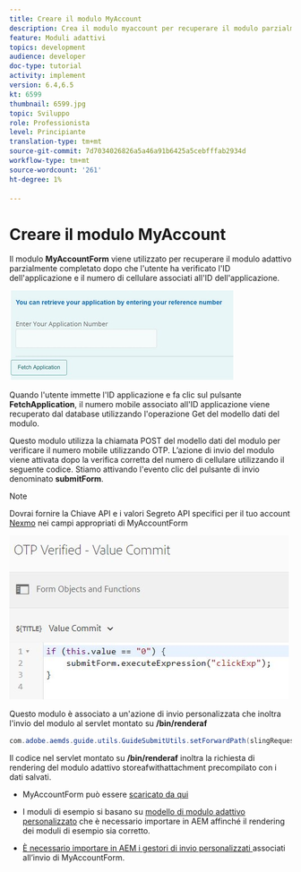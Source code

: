 ```yaml
---
title: Creare il modulo MyAccount
description: Crea il modulo myaccount per recuperare il modulo parzialmente compilato dopo aver verificato con successo l'ID applicazione e il numero di telefono.
feature: Moduli adattivi
topics: development
audience: developer
doc-type: tutorial
activity: implement
version: 6.4,6.5
kt: 6599
thumbnail: 6599.jpg
topic: Sviluppo
role: Professionista
level: Principiante
translation-type: tm+mt
source-git-commit: 7d7034026826a5a46a91b6425a5cebfffab2934d
workflow-type: tm+mt
source-wordcount: '261'
ht-degree: 1%

---
```




# Creare il modulo MyAccount

Il modulo **MyAccountForm** viene utilizzato per recuperare il modulo adattivo parzialmente completato dopo che l&#39;utente ha verificato l&#39;ID dell&#39;applicazione e il numero di cellulare associati all&#39;ID dell&#39;applicazione.

![modulo del mio account](assets/6599.JPG)

Quando l&#39;utente immette l&#39;ID applicazione e fa clic sul pulsante **FetchApplication**, il numero mobile associato all&#39;ID applicazione viene recuperato dal database utilizzando l&#39;operazione Get del modello dati del modulo.

Questo modulo utilizza la chiamata POST del modello dati del modulo per verificare il numero mobile utilizzando OTP. L’azione di invio del modulo viene attivata dopo la verifica corretta del numero di cellulare utilizzando il seguente codice. Stiamo attivando l&#39;evento clic del pulsante di invio denominato **submitForm**.

>[!NOTE]
> Dovrai fornire la Chiave API e i valori Segreto API specifici per il tuo account [Nexmo](https://dashboard.nexmo.com/) nei campi appropriati di MyAccountForm

![trigger-submit](assets/trigger-submit.JPG)



Questo modulo è associato a un&#39;azione di invio personalizzata che inoltra l&#39;invio del modulo al servlet montato su **/bin/renderaf**

```java
com.adobe.aemds.guide.utils.GuideSubmitUtils.setForwardPath(slingRequest,"/bin/renderaf",null,null);
```

Il codice nel servlet montato su **/bin/renderaf** inoltra la richiesta di rendering del modulo adattivo storeafwithattachment precompilato con i dati salvati.


* MyAccountForm può essere [scaricato da qui](assets/my-account-form.zip)

* I moduli di esempio si basano su [modello di modulo adattivo personalizzato](assets/custom-template-with-page-component.zip) che è necessario importare in AEM affinché il rendering dei moduli di esempio sia corretto.

* [È necessario importare in AEM i gestori di invio personalizzati ](assets/custom-submit-my-account-form.zip) associati all’invio di MyAccountForm.
